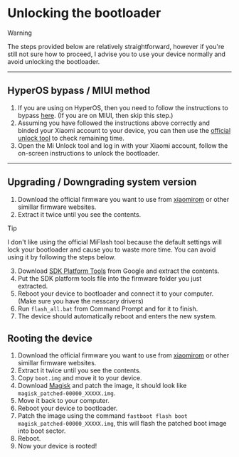 # Unlocking the bootloader
> [!WARNING]
> The steps provided below are relatively straightforward, however if you're still not sure how to proceed, I advise you to use your device normally and avoid unlocking the bootloader.
---
## HyperOS bypass / MIUI method
1. If you are using on HyperOS, then you need to follow the instructions to bypass [here](https://github.com/MlgmXyysd/Xiaomi-HyperOS-BootLoader-Bypass?tab=readme-ov-file#%EF%B8%8F-how-to-use). (If you are on MIUI, then skip this step.)
2. Assuming you have followed the instructions above correctly and binded your Xiaomi account to your device, you can then use the [official unlock tool](https://en.miui.com/unlock/index.html) to check remaining time.
3. Open the Mi Unlock tool and log in with your Xiaomi account, follow the on-screen instructions to unlock the bootloader.
---
## Upgrading / Downgrading system version
1. Download the official firmware you want to use from [xiaomirom](https://xiaomirom.com/en/) or other simillar firmware websites.
2. Extract it twice until you see the contents.
> [!TIP]
> I don't like using the official MiFlash tool because the default settings will lock your bootloader and cause you to waste more time. You can avoid using it by following the steps below.
3. Download [SDK Platform Tools](https://developer.android.com/tools/releases/platform-tools) from Google and extract the contents.
4. Put the SDK platform tools file into the firmware folder you just extracted.
5. Reboot your device to bootloader and connect it to your computer. (Make sure you have the nesscary drivers)
6. Run `flash_all.bat` from Command Prompt and for it to finish.
7. The device should automatically reboot and enters the new system.

## Rooting the device
1. Download the official firmware you want to use from [xiaomirom](https://xiaomirom.com/en/) or other simillar firmware websites.
2. Extract it twice until you see the contents.
3. Copy `boot.img` and move it to your device.
4. Download [Magisk](https://github.com/topjohnwu/Magisk/releases) and patch the image, it should look like `magisk_patched-00000_XXXXX.img`.
5. Move it back to your computer.
5. Reboot your device to bootloader.
6. Patch the image using the command `fastboot flash boot magisk_patched-00000_XXXXX.img`, this will flash the patched boot image into boot sector.
7. Reboot.
8. Now your device is rooted!
